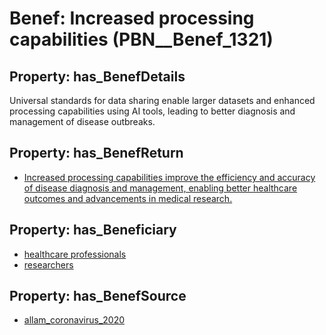 # Benef: __Increased processing capabilities__ (PBN__Benef_1321)

## Property: has_BenefDetails

Universal standards for data sharing enable larger datasets and enhanced processing capabilities using AI tools, leading to better diagnosis and management of disease outbreaks.

## Property: has_BenefReturn

* [Increased processing capabilities improve the efficiency and accuracy of disease diagnosis and management, enabling better healthcare outcomes and advancements in medical research.](../BenefReturn/PBN__BenefReturn_1493)

## Property: has_Beneficiary

* [healthcare professionals](../Stakeholder/PBN__Stakeholder_32)
* [researchers](../Stakeholder/PBN__Stakeholder_2)

## Property: has_BenefSource

* [allam_coronavirus_2020](../Article/PBN__Article_280)

